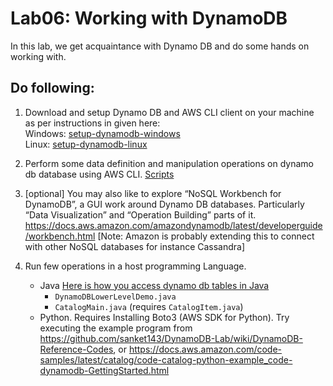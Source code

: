 # Lab06: Working with DynamoDB

In this lab, we get acquaintance with Dynamo DB and do some hands on working with.

## Do following:

1. Download and setup Dynamo DB and AWS CLI client on your machine as per instructions in given here:  
Windows: [setup-dynamodb-windows](./docs/setup-windows.md)  
Linux: [setup-dynamodb-linux](./docs/setup-linux.md)
1. Perform some data definition and manipulation operations on dynamo db database using AWS CLI. 
[Scripts](./scripts/book-repository.md)

1. [optional] You may also like to explore “NoSQL Workbench for DynamoDB”, a GUI work around Dynamo DB databases. Particularly “Data Visualization” and “Operation Building” parts of it. 
https://docs.aws.amazon.com/amazondynamodb/latest/developerguide/workbench.html 
[Note: Amazon is probably extending this to connect with other NoSQL databases for instance Cassandra]

1. Run few operations in a host programming Language. 
    * Java [Here is how you access dynamo db tables in Java](./docs/java-access.md)
        * `DynamoDBLowerLevelDemo.java`
        * `CatalogMain.java` (requires `CatalogItem.java`)
    * Python. Requires Installing Boto3 (AWS SDK for Python). Try executing the example program from  
https://github.com/sanket143/DynamoDB-Lab/wiki/DynamoDB-Reference-Codes, or
https://docs.aws.amazon.com/code-samples/latest/catalog/code-catalog-python-example_code-dynamodb-GettingStarted.html 
